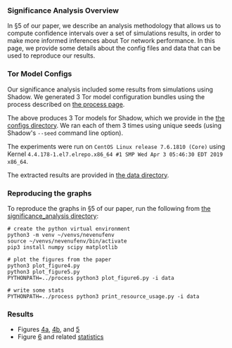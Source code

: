 ### Significance Analysis Overview

In §5 of our paper, we describe an analysis methodology that allows us to compute confidence intervals over a set of simulations results, in order to make more informed inferences about Tor network performance. In this page, we provide some details about the config files and data that can be used to reproduce our results.

### Tor Model Configs

Our significance analysis included some results from simulations using Shadow. We generated 3 Tor model configuration bundles using the process described on [the process page](/process).

The above produces 3 Tor models for Shadow, which we provide in the [the configs directory](https://github.com/neverenough-sec2021/neverenough-sec2021.github.io/tree/main/significance_analysis/configs). We ran each of them 3 times using unique seeds (using Shadow's `--seed` command line option).

The experiments were run on `CentOS Linux release 7.6.1810 (Core)` using Kernel `4.4.178-1.el7.elrepo.x86_64 #1 SMP Wed Apr 3 05:46:30 EDT 2019 x86_64`.

The extracted results are provided in [the data directory](https://github.com/neverenough-sec2021/neverenough-sec2021.github.io/tree/main/significance_analysis/data).

### Reproducing the graphs

To reproduce the graphs in §5 of our paper, run the following from [the significance_analysis directory](https://github.com/neverenough-sec2021/neverenough-sec2021.github.io/tree/main/significance_analysis):

```
# create the python virtual environment
python3 -m venv ~/venvs/nevenufenv
source ~/venvs/nevenufenv/bin/activate
pip3 install numpy scipy matplotlib

# plot the figures from the paper
python3 plot_figure4.py
python3 plot_figure5.py
PYTHONPATH=../process python3 plot_figure6.py -i data

# write some stats
PYTHONPATH=../process python3 print_resource_usage.py -i data
```

### Results

- Figures [4a](figure4a.pdf), [4b](figure4b.pdf), and [5](figure5.pdf)
- Figure [6](figure6.pdf) and related [statistics](resource_usage.txt)
